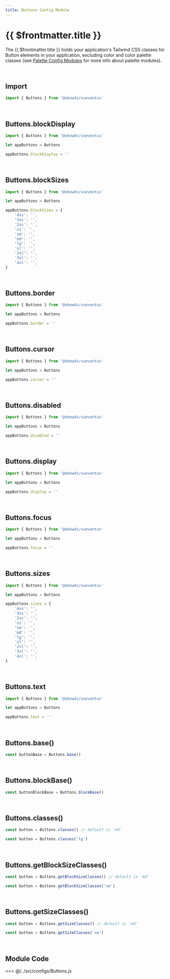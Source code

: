 ```yaml
---
title: Buttons Config Module
---
```




# {{ $frontmatter.title }}

The {{ $frontmatter.title }} holds your application's Tailwind CSS classes for Button elements in your application, excluding color and color palette classes (see [Palette Config Modules](/configs/palettes/index) for more info about palette modules).

<br>




## Import

```javascript
import { Buttons } from '@obewds/vueventus'
```

<br>




## Buttons.blockDisplay

```javascript
import { Buttons } from '@obewds/vueventus'

let appButtons = Buttons

appButtons.blockDisplay = ''
```

<br>




## Buttons.blockSizes

```javascript
import { Buttons } from '@obewds/vueventus'

let appButtons = Buttons

appButtons.blockSizes = {
    '4xs': '',
    '3xs': '',
    '2xs': '',
    'xs': '',
    'sm': '',
    'md': '',
    'lg': '',
    'xl': '',
    '2xl': '',
    '3xl': '',
    '4xl': '',
}
```

<br>




## Buttons.border

```javascript
import { Buttons } from '@obewds/vueventus'

let appButtons = Buttons

appButtons.border = ''
```

<br>




## Buttons.cursor

```javascript
import { Buttons } from '@obewds/vueventus'

let appButtons = Buttons

appButtons.cursor = ''
```

<br>




## Buttons.disabled

```javascript
import { Buttons } from '@obewds/vueventus'

let appButtons = Buttons

appButtons.disabled = ''
```

<br>




## Buttons.display

```javascript
import { Buttons } from '@obewds/vueventus'

let appButtons = Buttons

appButtons.display = ''
```

<br>




## Buttons.focus

```javascript
import { Buttons } from '@obewds/vueventus'

let appButtons = Buttons

appButtons.focus = ''
```

<br>




## Buttons.sizes

```javascript
import { Buttons } from '@obewds/vueventus'

let appButtons = Buttons

appButtons.sizes = {
    '4xs': '',
    '3xs': '',
    '2xs': '',
    'xs': '',
    'sm': '',
    'md': '',
    'lg': '',
    'xl': '',
    '2xl': '',
    '3xl': '',
    '4xl': '',
}
```

<br>




## Buttons.text

```javascript
import { Buttons } from '@obewds/vueventus'

let appButtons = Buttons

appButtons.text = ''
```

<br>




## Buttons.base()

```javascript
const buttonBase = Buttons.base()
```

<br>




## Buttons.blockBase()

```javascript
const buttonBlockBase = Buttons.blockBase()
```

<br>




## Buttons.classes()

```javascript
const button = Buttons.classes() // default is 'md'
```

```javascript
const button = Buttons.classes('lg')
```

<br>




## Buttons.getBlockSizeClasses()

```javascript
const button = Buttons.getBlockSizeClasses() // default is 'md'
```

```javascript
const button = Buttons.getBlockSizeClasses('sm')
```

<br>




## Buttons.getSizeClasses()

```javascript
const button = Buttons.getSizeClasses() // default is 'md'
```

```javascript
const button = Buttons.getSizeClasses('sm')
```

<br>







## Module Code

<<< @/../src/configs/Buttons.js

<br>

